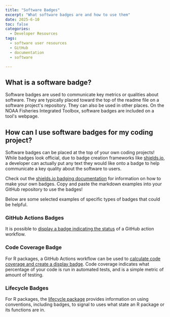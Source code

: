 ```yaml
---
title: "Software Badges"
excerpt: "What software badges are and how to use them"
date: 2025-6-10
toc: false
categories:
  - Developer Resources
tags:
  - software user resources
  - GitHub
  - documentation
  - software

---
```


## What is a software badge?

Software badges are used to communicate key metrics or qualities about software. They are typically placed toward the top of the readme file on a software project's repository. They can also be used in other places. On the NOAA Fisheries Integrated Toolbox, software badges are included on a tool's webpage.

## How can I use software badges for my coding project?

Software badges can be placed at the top of your own coding projects! While badges look official, due to badge creation frameworks like [shields.io](https://shields.io/), a developer can actually put any text they would like onto a badge to help communicate a key quality about the software to users.

Check out the [shields.io badging documentation](https://shields.io/badges) for information on how to make your own badges. Copy and paste the markdown examples into your GitHub repository to use the badges!

Below are some selected examples of specific types of badges that could be helpful.

### GitHub Actions Badges

It is possible to [display a badge indicating the status](https://docs.github.com/en/actions/monitoring-and-troubleshooting-workflows/monitoring-workflows/adding-a-workflow-status-badge) of a GitHub action workflow.

### Code Coverage Badge

For R packages, a GitHub Actions workflow can be used to [calculate code coverage and create a display badge](https://nmfs-ost.github.io/ghactions4r/reference/use_create_cov_badge.html). Code coverage indicates what percentage of your code is run in automated tests, and is a simple metric of amount of testing.

### Lifecycle Badges

For R packages, the [lifecycle package](https://lifecycle.r-lib.org/) provides information on using conventions, including badges, to signal to uses what state an R package or its functions are in.

